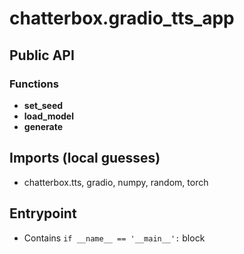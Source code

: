 # chatterbox.gradio_tts_app

## Public API


### Functions
- **set_seed**
- **load_model**
- **generate**

## Imports (local guesses)
- chatterbox.tts, gradio, numpy, random, torch

## Entrypoint
- Contains `if __name__ == '__main__':` block